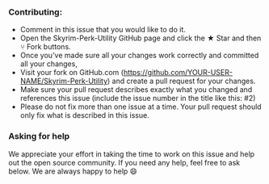 ### Contributing:

-  Comment in this issue that you would like to do it.
-  Open the Skyrim-Perk-Utility GitHub page and click the ★ Star and then ⑂ Fork buttons.
-  Once you've made sure all your changes work correctly and committed all your changes,
-  Visit your fork on GitHub.com (https://github.com/YOUR-USER-NAME/Skyrim-Perk-Utility) and create a pull request for your changes.
-  Make sure your pull request describes exactly what you changed and references this issue (include the issue number in the title like this: #2)
-  Please do not fix more than one issue at a time. Your pull request should only fix what is described in this issue.

### Asking for help

We appreciate your effort in taking the time to work on this issue and help out the open source community.
If you need any help, feel free to ask below. We are always happy to help 😄
